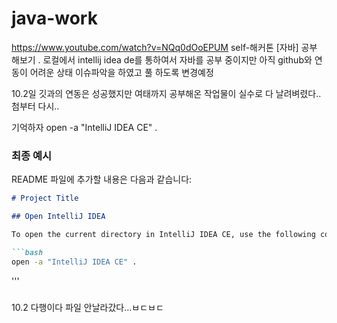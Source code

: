 # java-work
https://www.youtube.com/watch?v=NQq0dOoEPUM
self-해커톤 [자바] 공부 해보기
.
로컬에서  intellij idea de를 통하여서 자바를 공부 중이지만 아직 github와 연동이 어려운 상태  이슈파악을 하였고 풀 하도록  변경예정


10.2일 깃과의 연동은 성공했지만 여태까지 공부해온 작업물이 실수로 다 날려벼렸다..
첨부터 다시..


기억하자 open -a "IntelliJ IDEA CE" .




### 최종 예시

README 파일에 추가할 내용은 다음과 같습니다:

```markdown
# Project Title

## Open IntelliJ IDEA

To open the current directory in IntelliJ IDEA CE, use the following command:

```bash
open -a "IntelliJ IDEA CE" .
```
'''
###



10.2   다행이다 파일 안날라갔다...ㅂㄷㅂㄷ
